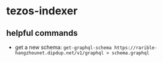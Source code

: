 # tezos-indexer

## helpful commands

 * get a new schema: `get-graphql-schema https://rarible-hangzhounet.dipdup.net/v1/graphql > schema.graphql`

